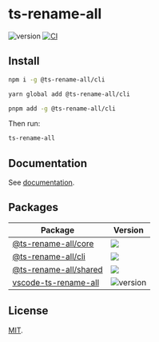 # ts-rename-all

![version](https://img.shields.io/github/package-json/v/bisquit/ts-rename-all)
[![CI](https://github.com/bisquit/ts-rename-all/actions/workflows/ci.yml/badge.svg)](https://github.com/bisquit/ts-rename-all/actions/workflows/ci.yml)

## Install

```sh
npm i -g @ts-rename-all/cli
```

```sh
yarn global add @ts-rename-all/cli
```

```sh
pnpm add -g @ts-rename-all/cli
```

Then run:

```sh
ts-rename-all
```

## Documentation

See [documentation](https://bisquit.github.io/ts-rename-all/).

## Packages

| Package                                  | Version                                                                                                                          |
| ---------------------------------------- | -------------------------------------------------------------------------------------------------------------------------------- |
| [@ts-rename-all/core](packages/core)     | <a href="https://www.npmjs.com/package/@ts-rename-all/core"><img src="https://img.shields.io/npm/v/@ts-rename-all/core"></a>     |
| [@ts-rename-all/cli](packages/cli)       | <a href="https://www.npmjs.com/package/@ts-rename-all/cli"><img src="https://img.shields.io/npm/v/@ts-rename-all/cli"></a>       |
| [@ts-rename-all/shared](packages/shared) | <a href="https://www.npmjs.com/package/@ts-rename-all/shared"><img src="https://img.shields.io/npm/v/@ts-rename-all/shared"></a> |
| [vscode-ts-rename-all](packages/vscode)  | ![version](https://img.shields.io/github/package-json/v/bisquit/ts-rename-all?filename=packages%2Fvscode%2Fpackage.json)         |

## License

[MIT](LICENSE).
